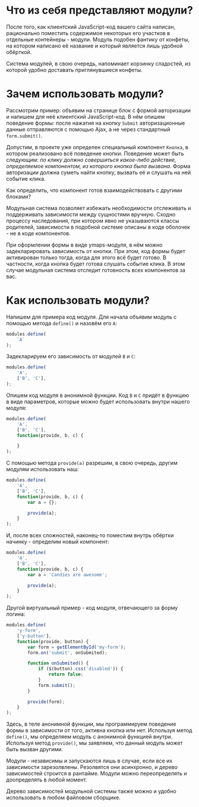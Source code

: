 # Что из себя представляют модули?

После того, как клиентский JavaScript-код вашего сайта написан, рационально поместить содержимое некоторых его участков в отдельные контейнеры - модули. Модуль подобен фантику от конфеты, на котором написано её название и который является лишь удобной обёрткой.

Система модулей, в свою очередь, напоминает корзинку сладостей, из которой удобно доставать приглянувшиеся конфеты.

# Зачем использовать модули?

Рассмотрим пример: объявим на странице блок с формой авторизации и напишем для неё клиентский JavaScript-код. В нём опишем поведение формы: после нажатия на кнопку `Submit` авторизационные данные отправляются с помощью Ajax, а не через стандартный `form.submit()`.

Допустим, в проекте уже определен специальный компонент `Кнопка`, в котором реализовано всё поведение кнопки. Поведение может быть следующим: *по клику должно совершиться какое-либо действие, определяемое компонентом, из которого кнопка была вызвана*. Форма авторизации должна суметь найти кнопку, вызвать её и слушать на ней событие клика.

Как определить, что компонент готов взаимодействовать с другими блоками?

Модульная система позволяет избежать необходимости отслеживать и поддерживать зависимости между сущностями вручную. Сходно процессу наследования, при котором явно не указываются классы родителей, зависимости в подобной системе описаны в коде оболочек - не в коде компонентов.

При оформлении формы в виде ymaps-модуля, в нём можно задекларировать зависимость от кнопки. При этом, код формы будет активирован только тогда, когда для этого всё будет готово. В частности, когда кнопка будет готова слушать событие клика. В этом случае модульная система отследит готовность всех компонентов за вас.

# Как использовать модули?

Напишем для примера код модуля. Для начала объявим модуль с помощью метода `define()` и назовём его `A`:

````javascript
modules.define(
    `A`
);
````

Задекларируем его зависимость от модулей `B` и `C`:

````javascript
modules.define(
    'A',
    ['B', 'C'],
);
````

Опишем код модуля в анонимной функции. Код `B` и `C` придёт в функцию в виде параметров, которые можно будет использовать внутри нашего модуля:

````javascript
modules.define(
    'A',
    ['B', 'C'],
    function(provide, b, c) {

    }
);
````

С помощью метода `provide(a)` разрешим, в свою очередь, другим модулям использовать наш:

````javascript
modules.define(
    'A',
    ['B', 'C'],
    function(provide, b, c) {
        var a = {};

        provide(a);
    }
);
````

И, после всех сложностей, наконец-то поместим внутрь обёртки начинку - определим новый компонент:

````javascript
modules.define(
    'A',
    ['B', 'C'],
    function(provide, b, c) {
        var a = 'Candies are awesome';

        provide(a);
    }
);
````

Другой виртуальный пример - код модуля, отвечающего за форму логина:

````javascript
modules.define(
    'y-form',
    ['y-button'],
    function(provide, button) {
        var form = getElementById('my-form');
        form.on('submit', onSubmited);

        function onSubmited() {
            if ($(button).css('disabled')) {
                return false;
            }
            form.submit();
        }

        provide(form);
    }
);
````

Здесь, в теле анонимной функции, мы программируем поведение формы в зависимости от того, активна кнопка или нет. Используя метод `define()`, мы определяем модуль с анонимной функцией внутри. Используя метод `provide()`, мы заявляем, что данный модуль может быть вызван другими.

Модули - независимы и запускаются лишь в случае, если все их зависимости зарезолвлены. Резолвятся они асинхронно, и дерево зависимостей строится в рантайме. Модули можно переопределять и доопределять в любой момент.

Дерево зависимостей модульной системы также можно и удобно использовать в любом файловом сборщике.
